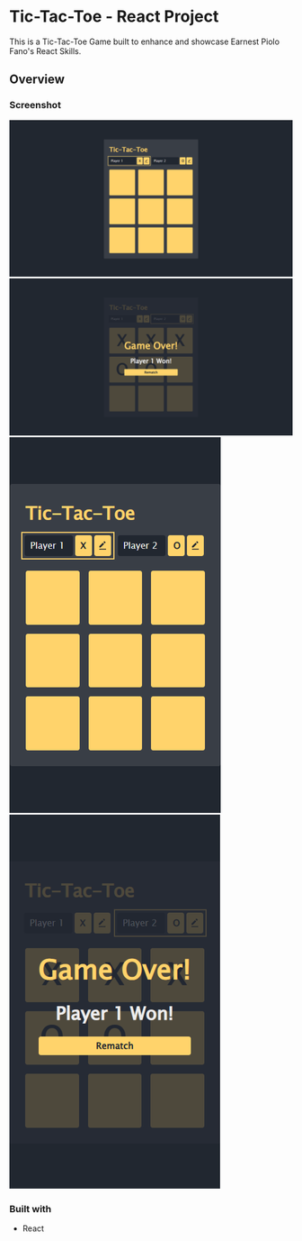 # Tic-Tac-Toe - React Project

This is a Tic-Tac-Toe Game built to enhance and showcase Earnest Piolo Fano's React Skills.

## Overview

### Screenshot

![](./src/assets/tic-tac-toe-screenshot-desktop.png)
![](./src/assets/tic-tac-toe-screenshot-desktop-gameover.png)
![](./src/assets/tic-tac-toe-screenshot-mobile.png)
![](./src/assets/tic-tac-toe-screenshot-mobile-gameover.png)

### Built with

-   React
